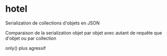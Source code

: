hotel
=====

Serialization de collections d'objets en JSON

Comparaison de la serialization objet par objet avec autant de requête
que d'objet ou par collection

only() plus agressif
